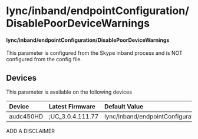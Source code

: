﻿---
description: lync/inband/endpointConfiguration/DisablePoorDeviceWarnings
search:
    keywords: ['lync','inband','endpointConfiguration','DisablePoorDeviceWarnings']
---

# lync/inband/endpointConfiguration/DisablePoorDeviceWarnings

#### lync/inband/endpointConfiguration/DisablePoorDeviceWarnings

This parameter is configured from the Skype inband process and is NOT configured from the config file.



## Devices
This parameter is available on the following devices

| Device | Latest Firmware | Default Value |
|:---|:---|:---|
| audc450HD | ;UC_3.0.4.111.77 | lync/inband/endpointConfiguration/DisablePoorDeviceWarnings=0 

ADD A DISCLAIMER
